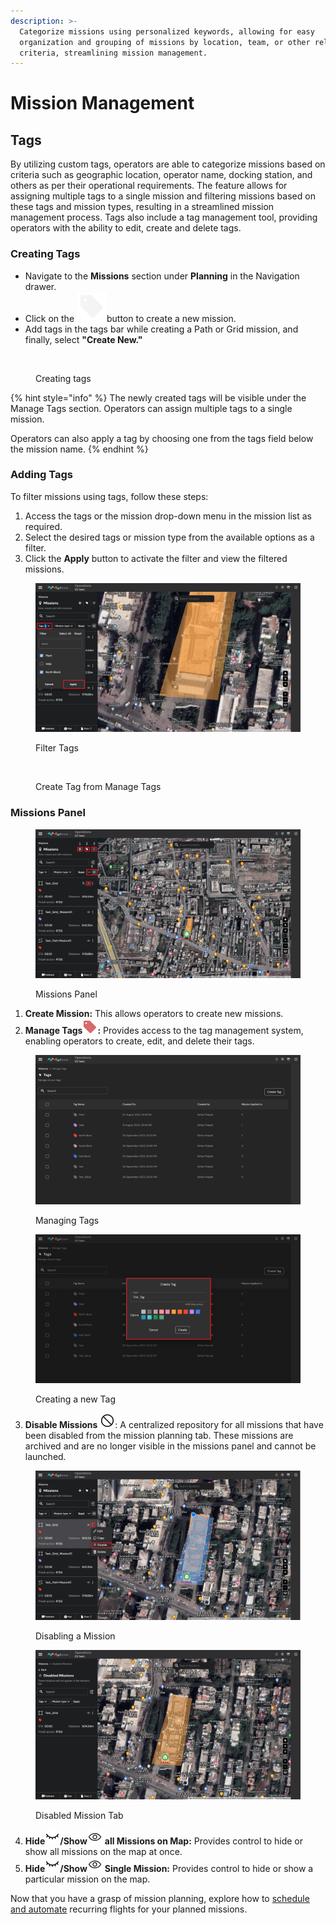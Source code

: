 ```yaml
---
description: >-
  Categorize missions using personalized keywords, allowing for easy
  organization and grouping of missions by location, team, or other relevant
  criteria, streamlining mission management.
---
```


# Mission Management

## Tags

By utilizing custom tags, operators are able to categorize missions based on criteria such as geographic location, operator name, docking station, and others as per their operational requirements. The feature allows for assigning multiple tags to a single mission and filtering missions based on these tags and mission types, resulting in a streamlined mission management process. Tags also include a tag management tool, providing operators with the ability to edit, create and delete tags.

### Creating Tags

* Navigate to the **Missions** section under **Planning** in the Navigation drawer.
* Click on the <img src="../../.gitbook/assets/image (120).png" alt="" data-size="line">button to create a new mission.
* Add tags in the tags bar while creating a Path or Grid mission, and finally, select **"Create New."**

<figure><img src="../../.gitbook/assets/2023-09-26 17-04-59.gif" alt=""><figcaption><p>Creating tags</p></figcaption></figure>

{% hint style="info" %}
The newly created tags will be visible under the Manage Tags section. Operators can assign multiple tags to a single mission.&#x20;

Operators can also apply a tag by choosing one from the tags field below the mission name.
{% endhint %}

### Adding Tags

To filter missions using tags, follow these steps:

1. Access the tags or the mission drop-down menu in the mission list as required.
2. Select the desired tags or mission type from the available options as a filter.&#x20;
3. Click the **Apply** button to activate the filter and view the filtered missions.

<figure><img src="../../.gitbook/assets/image (119).png" alt=""><figcaption><p>Filter Tags</p></figcaption></figure>

<figure><img src="../../.gitbook/assets/2023-09-26 16-52-32.gif" alt=""><figcaption><p>Create Tag from Manage Tags</p></figcaption></figure>

### Missions Panel

<figure><img src="../../.gitbook/assets/image (122).png" alt=""><figcaption><p>Missions Panel</p></figcaption></figure>

1. **Create Mission:** This allows operators to create new missions.
2. **Manage Tags**![](<../../.gitbook/assets/tag icon (1).png>)**:** Provides access to the tag management system, enabling operators to create, edit, and delete their tags.

<figure><img src="../../.gitbook/assets/image (123).png" alt=""><figcaption><p>Managing Tags</p></figcaption></figure>

<figure><img src="../../.gitbook/assets/image (125).png" alt=""><figcaption><p>Creating a new Tag</p></figcaption></figure>

3. **Disable Missions** <picture><source srcset="../../.gitbook/assets/Vector (2).png" media="(prefers-color-scheme: dark)"><img src="../../.gitbook/assets/Frame 2609576.png" alt="" data-size="line"></picture>: A centralized repository for all missions that have been disabled from the mission planning tab. These missions are archived and are no longer visible in the missions panel and cannot be launched.

<figure><img src="../../.gitbook/assets/image (127).png" alt=""><figcaption><p>Disabling a Mission</p></figcaption></figure>

<figure><img src="../../.gitbook/assets/image (128).png" alt=""><figcaption><p>Disabled Mission Tab</p></figcaption></figure>

4. **Hide**<picture><source srcset="../../.gitbook/assets/Vector.png" media="(prefers-color-scheme: dark)"><img src="../../.gitbook/assets/HIDE (1).png" alt=""></picture>**/Show**<picture><source srcset="../../.gitbook/assets/Vector (1).png" media="(prefers-color-scheme: dark)"><img src="../../.gitbook/assets/SHOW (1).png" alt=""></picture> **all Missions on Map:** Provides control to hide or show all missions on the map at once.
5. **Hide**<picture><source srcset="../../.gitbook/assets/Vector.png" media="(prefers-color-scheme: dark)"><img src="../../.gitbook/assets/HIDE.png" alt=""></picture>**/Show**<picture><source srcset="../../.gitbook/assets/Vector (1).png" media="(prefers-color-scheme: dark)"><img src="../../.gitbook/assets/SHOW.png" alt=""></picture> **Single Mission:** Provides control to hide or show a particular mission on the map.&#x20;

Now that you have a grasp of mission planning, explore how to [schedule and automate](mission-scheduler.md) recurring flights for your planned missions.
